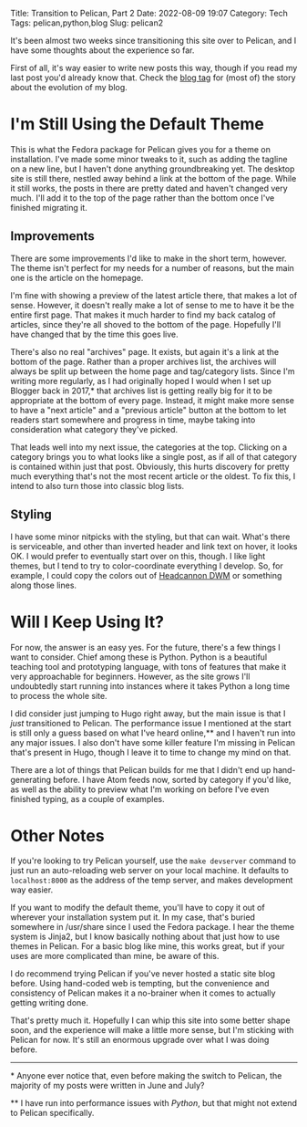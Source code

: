 Title: Transition to Pelican, Part 2
Date: 2022-08-09 19:07
Category: Tech
Tags: pelican,python,blog
Slug: pelican2

It's been almost two weeks since transitioning this site over to Pelican, and I have some thoughts about the experience so far.

First of all, it's way easier to write new posts this way, though if you read my last post you'd already know that. Check the [blog tag]({tag}blog) for (most of) the story about the evolution of my blog.

# I'm Still Using the Default Theme

This is what the Fedora package for Pelican gives you for a theme on installation. I've made some minor tweaks to it, such as adding the tagline on a new line, but I haven't done anything groundbreaking yet. The desktop site is still there, nestled away behind a link at the bottom of the page. While it still works, the posts in there are pretty dated and haven't changed very much. I'll add it to the top of the page rather than the bottom once I've finished migrating it.

## Improvements

There are some improvements I'd like to make in the short term, however. The theme isn't perfect for my needs for a number of reasons, but the main one is the article on the homepage.

I'm fine with showing a preview of the latest article there, that makes a lot of sense. However, it doesn't really make a lot of sense to me to have it be the entire first page. That makes it much harder to find my back catalog of articles, since they're all shoved to the bottom of the page. Hopefully I'll have changed that by the time this goes live.

There's also no real "archives" page. It exists, but again it's a link at the bottom of the page. Rather than a proper archives list, the archives will always be split up between the home page and tag/category lists. Since I'm writing more regularly, as I had originally hoped I would when I set up Blogger back in 2017,* that archives list is getting really big for it to be appropriate at the bottom of every page. Instead, it might make more sense to have a "next article" and a "previous article" button at the bottom to let readers start somewhere and progress in time, maybe taking into consideration what category they've picked.

That leads well into my next issue, the categories at the top. Clicking on a category brings you to what looks like a single post, as if all of that category is contained within just that post. Obviously, this hurts discovery for pretty much everything that's not the most recent article or the oldest. To fix this, I intend to also turn those into classic blog lists.

## Styling

I have some minor nitpicks with the styling, but that can wait. What's there is serviceable, and other than inverted header and link text on hover, it looks OK. I would prefer to eventually start over on this, though. I like light themes, but I tend to try to color-coordinate everything I develop. So, for example, I could copy the colors out of [Headcannon DWM](https://gitlab.com/CannonContraption/headcannon-dwm) or something along those lines.

# Will I Keep Using It?

For now, the answer is an easy yes. For the future, there's a few things I want to consider. Chief among these is Python. Python is a beautiful teaching tool and prototyping language, with tons of features that make it very approachable for beginners. However, as the site grows I'll undoubtedly start running into instances where it takes Python a long time to process the whole site.

I did consider just jumping to Hugo right away, but the main issue is that I _just_ transitioned to Pelican. The performance issue I mentioned at the start is still only a guess based on what I've heard online,** and I haven't run into any major issues. I also don't have some killer feature I'm missing in Pelican that's present in Hugo, though I leave it to time to change my mind on that.

There are a lot of things that Pelican builds for me that I didn't end up hand-generating before. I have Atom feeds now, sorted by category if you'd like, as well as the ability to preview what I'm working on before I've even finished typing, as a couple of examples.

# Other Notes

If you're looking to try Pelican yourself, use the `make devserver` command to just run an auto-reloading web server on your local machine. It defaults to `localhost:8000` as the address of the temp server, and makes development way easier.

If you want to modify the default theme, you'll have to copy it out of wherever your installation system put it. In my case, that's buried somewhere in /usr/share since I used the Fedora package. I hear the theme system is Jinja2, but I know basically nothing about that just how to use themes in Pelican. For a basic blog like mine, this works great, but if your uses are more complicated than mine, be aware of this.

I do recommend trying Pelican if you've never hosted a static site blog before. Using hand-coded web is tempting, but the convenience and consistency of Pelican makes it a no-brainer when it comes to actually getting writing done.

That's pretty much it. Hopefully I can whip this site into some better shape soon, and the experience will make a little more sense, but I'm sticking with Pelican for now. It's still an enormous upgrade over what I was doing before.

-----

\* Anyone ever notice that, even before making the switch to Pelican, the majority of my posts were written in June and July?

\** I have run into performance issues with _Python_, but that might not extend to Pelican specifically.
